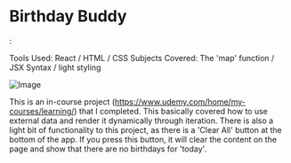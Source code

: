 <h1>Birthday Buddy</h1>:

Tools Used:  React / HTML / CSS
Subjects Covered:  The 'map' function / JSX Syntax / light styling

![Image](https://github.com/user-attachments/assets/453d6392-7afb-45e3-aef0-1c28d58b86a1)

This is an in-course project (https://www.udemy.com/home/my-courses/learning/) that I completed.  This basically covered how to use external data and render it dynamically through iteration.  There is also a light bit of functionality to this project, as there is a 'Clear All' button at the bottom of the app.  If you press this button, it will clear the content on the page and show that there are no birthdays for 'today'.
